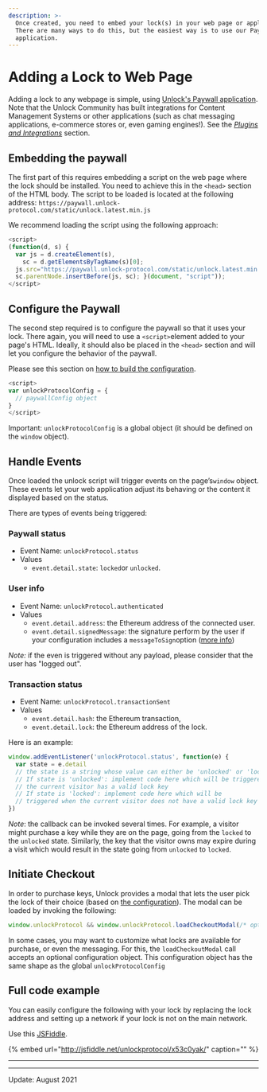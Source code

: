 ```yaml
---
description: >-
  Once created, you need to embed your lock(s) in your web page or application.
  There are many ways to do this, but the easiest way is to use our Paywall
  application.
---
```


# Adding a Lock to Web Page

Adding a lock to any webpage is simple, using [Unlock's Paywall application](https://paywall.unlock-protocol.com/). Note that the Unlock Community has built integrations for Content Management Systems or other applications \(such as chat messaging applications, e-commerce stores or, even gaming engines!\). See the [_Plugins and Integrations_](../../creators/plugins-and-integrations/) section.

## Embedding the paywall

The first part of this requires embedding a script on the web page where the lock should be installed. You need to achieve this in the `​<head>` section of the HTML body. The script to be loaded is located at the following address: `https://paywall.unlock-protocol.com/static/unlock.latest.min.js`

We recommend loading the script using the following approach:

```javascript
<script>
(function(d, s) {
  var js = d.createElement(s),
    sc = d.getElementsByTagName(s)[0];
  js.src="https://paywall.unlock-protocol.com/static/unlock.latest.min.js";
  sc.parentNode.insertBefore(js, sc); }(document, "script"));
</script>
```

## Configure the Paywall

The second step required is to configure the paywall so that it uses your lock. There again, you will need to use a `<script>`element added to your page's HTML. Ideally, it should also be placed in the ​`<head>`​ section and will let you configure the behavior of the paywall.

Please see this section on [how to build the configuration](configuring-checkout.md).

```javascript
<script>
var unlockProtocolConfig = {
  // paywallConfig object 
}
</script>
```

Important: `​unlockProtocolConfig​` is a global object \(it should be defined on the `window` object\).

## Handle Events

Once loaded the unlock script will trigger events on the page’s ​`window`​ object. These events let your web application adjust its behaving or the content it displayed based on the status.

There are types of events being triggered:

### Paywall status

* Event Name: `unlockProtocol.status`
* Values 
  * `event.detail.state`:  `locked`or `unlocked`.

### User info

* Event Name: `unlockProtocol.authenticated`
* Values 
  * `event.detail.address`:  the Ethereum address of the connected user.
  * `event.detail.signedMessage`: the signature perform by the user if your configuration includes a  `messageToSign`option \([more info](https://docs.unlock-protocol.com/developers/paywall/configuring-checkout#the-paywallconfig-object)\)

_Note:_ if the even is triggered without any payload, please consider that the user has "logged out".

### Transaction status

* Event Name:  `unlockProtocol.transactionSent`
* Values
  * `event.detail.hash`:  the Ethereum transaction,
  * `event.detail.lock`:  the Ethereum address of the lock.

Here is an example:

```javascript
window.addEventListener('unlockProtocol.status', function(e) {
  var state = e.detail
  // the state is a string whose value can either be 'unlocked' or 'locked'...
  // If state is 'unlocked': implement code here which will be triggered when 
  // the current visitor has a valid lock key  
  // If state is 'locked': implement code here which will be
  // triggered when the current visitor does not have a valid lock key
})
```

_Note_: the callback can be invoked several times. For example, a visitor might purchase a key while they are on the page, going from the `locked` to the `unlocked` state. Similarly, the key that the visitor owns may expire during a visit which would result in the state going from `unlocked` to `locked`.

## Initiate Checkout

In order to purchase keys, Unlock provides a modal that lets the user pick the lock of their choice \(based on [the configuration](configuring-checkout.md)\). The modal can be loaded by invoking the following:

```javascript
window.unlockProtocol && window.unlockProtocol.loadCheckoutModal(/* optional configuration*/)
```

In some cases, you may want to customize what locks are available for purchase, or even the messaging. For this, the `loadCheckoutModal` call accepts an optional configuration object. This configuration object has the same shape as the global `unlockProtocolConfig`

## Full code example

You can easily configure the following with your lock by replacing the lock address and setting up a network if your lock is not on the main network.

Use this [JSFiddle](https://jsfiddle.net/unlockprotocol/x53c0yak/).

{% embed url="http://jsfiddle.net/unlockprotocol/x53c0yak/" caption="" %}

---

<script async src="//jsfiddle.net/unlockprotocol/x53c0yak/4/embed/"></script>

---

Update: August 2021

